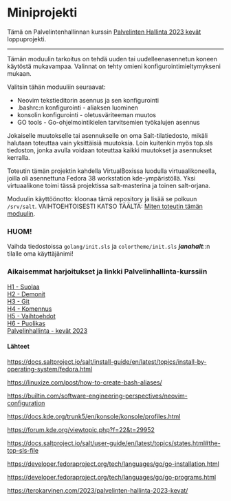 # Miniprojekti  

Tämä on Palvelintenhallinnan kurssin <a href="https://terokarvinen.com/2023/palvelinten-hallinta-2023-kevat/">Palvelinten Hallinta 2023 kevät</a> loppuprojekti.  
________________________________________  

Tämän moduulin tarkoitus on tehdä uuden tai uudelleenasennetun koneen käytöstä mukavampaa. Valinnat on tehty omieni konfigurointimieltymykseni mukaan.  

Valitsin tähän moduuliin seuraavat:  
- Neovim tekstieditorin asennus ja sen konfigurointi  
- .bashrc:n konfigurointi - aliaksen luominen  
- konsolin konfigurointi - oletusväriteeman muutos  
- GO tools - Go-ohjelmointikielen tarvitsemien työkalujen asennus  

Jokaiselle muutokselle tai asennukselle on oma Salt-tilatiedosto, mikäli halutaan toteuttaa vain yksittäisiä muutoksia. Loin kuitenkin myös top.sls tiedoston, jonka avulla voidaan toteuttaa kaikki muutokset ja asennukset kerralla.  

Toteutin tämän projektin kahdella VirtualBoxissa luodulla virtuaalikoneella, joilla oli asennettuna Fedora 38 workstation kde-ympäristöllä. Yksi virtuaalikone toimi tässä projektissa salt-masterina ja toinen salt-orjana.

Moduulin käyttöönotto: kloonaa tämä repository ja lisää se polkuun ```/srv/salt```.  VAIHTOEHTOISESTI KATSO TÄÄLTÄ:  <a href="https://github.com/JanaHalt/InfraAsCode/blob/3109d33c55a6f346d93c2af7e9d0bb73f2ed9fdc/h6%20-%20Puolikas.md">Miten toteutin tämän moduulin</a>.

### HUOM!  

Vaihda tiedostoissa ```golang/init.sls``` ja ```colortheme/init.sls``` ***janahalt***::n tilalle oma käyttäjänimi!

### Aikaisemmat harjoitukset ja linkki Palvelinhallinta-kurssiin 

<a href="https://github.com/JanaHalt/InfraAsCode/blob/3a0efe10fece61bdc1350247bb5709c70f993d51/h1-salt.md">H1 - Suolaa</a>  
<a href="https://github.com/JanaHalt/InfraAsCode/blob/546a5fbaee6336279941376184d8f9d9f4536db7/h2%20-%20Demonit.md">H2 - Demonit</a>  
<a href="https://github.com/JanaHalt/InfraAsCode/blob/546a5fbaee6336279941376184d8f9d9f4536db7/h3%20-%20Git.md">H3 - Git</a>  
<a href="https://github.com/JanaHalt/InfraAsCode/blob/546a5fbaee6336279941376184d8f9d9f4536db7/h4%20-%20Komennus.md">H4 - Komennus</a>  
<a href="https://github.com/JanaHalt/InfraAsCode/blob/546a5fbaee6336279941376184d8f9d9f4536db7/h5%20-%20Vaihtoehdot.md">H5 - Vaihtoehdot</a>  
<a href="https://github.com/JanaHalt/InfraAsCode/blob/3109d33c55a6f346d93c2af7e9d0bb73f2ed9fdc/h6%20-%20Puolikas.md">H6 - Puolikas</a>  
<a href="https://terokarvinen.com/2023/palvelinten-hallinta-2023-kevat/">Palvelinhallinta - kevät 2023</a>  

#### Lähteet  

https://docs.saltproject.io/salt/install-guide/en/latest/topics/install-by-operating-system/fedora.html

https://linuxize.com/post/how-to-create-bash-aliases/

https://builtin.com/software-engineering-perspectives/neovim-configuration

https://docs.kde.org/trunk5/en/konsole/konsole/profiles.html

https://forum.kde.org/viewtopic.php?f=22&t=29952

https://docs.saltproject.io/salt/user-guide/en/latest/topics/states.html#the-top-sls-file

https://developer.fedoraproject.org/tech/languages/go/go-installation.html

https://developer.fedoraproject.org/tech/languages/go/go-programs.html  

https://terokarvinen.com/2023/palvelinten-hallinta-2023-kevat/
